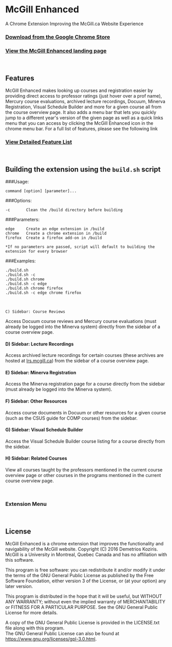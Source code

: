 <h1>
  McGill Enhanced
</h1>

A Chrome Extension Improving the McGill.ca Website Experience

<h3>
  <a href="https://chrome.google.com/webstore/detail/mcgill-enhanced/jlacaimkacnkhlcgapgakpklnibgfkde?hl=en">Download from the Google Chrome Store</a>
</h3>

<h3>
  <a href="http://demetrios-koziris.github.io/McGillEnhanced/">View the McGill Enhanced landing page</a>
</h3>

<br>

<h2>
  Features
</h2>

McGill Enhanced makes looking up courses and registration easier by providing direct access to professor ratings (just hover over a prof name), Mercury course evaluations, archived lecture recordings, Docuum, Minerva Registration, Visual Schedule Builder and more for a given course all from the course overview page. It also adds a menu bar that lets you quickly jump to a different year's version of the given page as well as a quick links menu that you can access by clicking the McGill Enhanced icon in the chrome menu bar. For a full list of features, please see the following link


<h3>
  <a href="http://demetrios-koziris.github.io/McGillEnhanced/features">View Detailed Feature List</a>
</h3>

<br>


## Building the extension using the `build.sh` script
###Usage:  
```
command [option] [parameter]... 
```
###Options:  
```
-c       Clean the /build directory before building  
```
###Parameters:  
```
edge     Create an edge extension in /build  
chrome   Create a chrome extension in /build  
firefox  Create a firefox add-on in /build 
```
```
*If no parameters are passed, script will default to building the extension for every browser
```
###Examples:
```
./build.sh
./build.sh -c
./build.sh chrome  
./build.sh -c edge  
./build.sh chrome firefox  
./build.sh -c edge chrome firefox  
```



<br>

    C) Sidebar: Course Reviews
  </h4>
  <p>
    Access Docuum course reviews and Mercury course evaluations (must already be logged into the Minerva system) directly from the sidebar of a course overview page.
  </p>

  <h4>
    D) Sidebar: Lecture Recordings
  </h4>
  <p>
    Access archived lecture recordings for certain courses (these archives are hosted at <a href="https://lrs.mcgill.ca/">lrs.mcgill.ca</a>) from the sidebar of a course overview page.
  </p>

  <h4>
    E) Sidebar: Minerva Registration
  </h4>
  <p>
    Access the Minerva registration page for a course directly from the sidebar (must already be logged into the Minerva system).
  </p>

  <h4>
    F) Sidebar: Other Resources
  </h4>
  <p>
    Access course documents in Docuum or other resources for a given course (such as the CSUS guide for COMP courses) from the sidebar.
  </p>

  <h4>
    G) Sidebar: Visual Schedule Builder 
  </h4>
  <p>
    Access the Visual Schedule Builder course listing for a course directly from the sidebar.
  </p>

  <h4>
    H) Sidebar: Related Courses
  </h4>
  <p>
    View all courses taught by the professors mentioned in the current course overview page or other courses in the programs mentioned in the current course overview page.
  </p>

<br>

<h3>
  Extension Menu
</h3>

<br>

<h2>
License
</h2>

McGill Enhanced is a chrome extension that improves the functionality and navigability of the McGill website.
Copyright (C) 2016 Demetrios Koziris. McGill is a University in Montreal, Quebec Canada and has no affiliation with this software.

This program is free software: you can redistribute it and/or modify it under the terms of the GNU General Public License 
as published by the Free Software Foundation, either version 3 of the License, or (at your option) any later version.

This program is distributed in the hope that it will be useful, but WITHOUT ANY WARRANTY; without even the implied 
warranty of MERCHANTABILITY or FITNESS FOR A PARTICULAR PURPOSE.  See the GNU General Public License for more details.

A copy of the GNU General Public License is provided in the LICENSE.txt file along with this program.  
The GNU General Public License can also be found at <https://www.gnu.org/licenses/gpl-3.0.html>.



